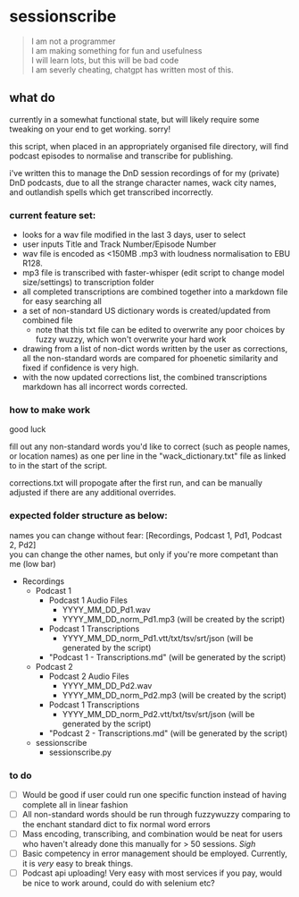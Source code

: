 # sessionscribe

>I am not a programmer  
>I am making something for fun and usefulness  
>I will learn lots, but this will be bad code  
>I am severly cheating, chatgpt has written most of this.

## what do
currently in a somewhat functional state, but will likely require some tweaking on your end to get working. sorry!

this script, when placed in an appropriately organised file directory, will find podcast episodes to normalise and transcribe for publishing.

i've written this to manage the DnD session recordings of for my (private) DnD podcasts, due to all the strange character names, wack city names, and outlandish spells which get transcribed incorrectly. 

### current feature set:
- looks for a wav file modified in the last 3 days, user to select
- user inputs Title and Track Number/Episode Number
- wav file is encoded as <150MB .mp3 with loudness normalisation to EBU R128.
- mp3 file is transcribed with faster-whisper (edit script to change model size/settings) to transcription folder
- all completed transcriptions are combined together into a markdown file for easy searching all
- a set of non-standard US dictionary words is created/updated from combined file
    - note that this txt file can be edited to overwrite any poor choices by fuzzy wuzzy, which won't overwrite your hard work
- drawing from a list of non-dict words written by the user as corrections, all the non-standard words are compared for phoenetic similarity and fixed if confidence is very high.
- with the now updated corrections list, the combined transcriptions markdown has all incorrect words corrected.

### how to make work
good luck

fill out any non-standard words you'd like to correct (such as people names, or location names) as one per line in the "wack_dictionary.txt" file as linked to in the start of the script.

corrections.txt will propogate after the first run, and can be manually adjusted if there are any additional overrides.

### expected folder structure as below:  
names you can change without fear: [Recordings, Podcast 1, Pd1, Podcast 2, Pd2]  
you can change the other names, but only if you're more competant than me (low bar)

- Recordings
    - Podcast 1
        - Podcast 1 Audio Files
            - YYYY_MM_DD_Pd1.wav
            - YYYY_MM_DD_norm_Pd1.mp3 (will be created by the script)
        - Podcast 1 Transcriptions
            - YYYY_MM_DD_norm_Pd1.vtt/txt/tsv/srt/json (will be generated by the script)
        - "Podcast 1 - Transcriptions.md" (will be generated by the script)
    - Podcast 2
        - Podcast 2 Audio Files
            - YYYY_MM_DD_Pd2.wav
            - YYYY_MM_DD_norm_Pd2.mp3 (will be created by the script)
        - Podcast 1 Transcriptions
            - YYYY_MM_DD_norm_Pd2.vtt/txt/tsv/srt/json (will be generated by the script)
        - "Podcast 2 - Transcriptions.md" (will be generated by the script)
    - sessionscribe
        - sessionscribe.py

### to do
- [ ] Would be good if user could run one specific function instead of having complete all in linear fashion
- [ ] All non-standard words should be run through fuzzywuzzy comparing to the enchant standard dict to fix normal word errors
- [ ] Mass encoding, transcribing, and combination would be neat for users who haven't already done this manually for > 50 sessions. _Sigh_
- [ ] Basic competency in error management should be employed. Currently, it is _very_ easy to break things.
- [ ] Podcast api uploading! Very easy with most services if you pay, would be nice to work around, could do with selenium etc?